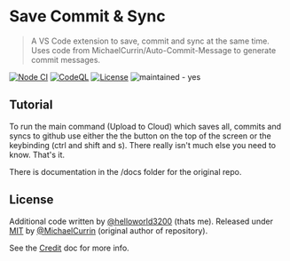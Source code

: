 # Save Commit & Sync
> A VS Code extension to save, commit and sync at the same time. Uses code from MichaelCurrin/Auto-Commit-Message to generate commit messages.

<!-- Badges mostly generated with https://michaelcurrin.github.io/badge-generator/#/ -->

[![Node CI](https://github.com/helloworld3200/auto-commit-sync/workflows/Node%20CI/badge.svg)](https://github.com/helloworld3200/auto-commit-sync/actions?query=workflow:"Node+CI")
[![CodeQL](https://github.com/helloworld3200/auto-commit-sync/workflows/CodeQL/badge.svg)](https://github.com/helloworld3200/auto-commit-sync/actions?query=workflow%3ACodeQL)
[![License](https://img.shields.io/badge/License-MIT-blue)](#license "Go to License section")
![maintained - yes](https://img.shields.io/badge/maintained-yes-blue)

## Tutorial

To run the main command (Upload to Cloud) which saves all, commits and syncs to github use either the the button on the top of the screen or the keybinding (ctrl and shift and s).
There really isn't much else you need to know. That's it.

There is documentation in the /docs folder for the original repo.

## License

Additional code written by [@helloworld3200](https://github.com/helloworld3200) (thats me).
Released under [MIT](/LICENSE) by [@MichaelCurrin](https://github.com/MichaelCurrin) (original author of repository).

See the [Credit](/docs/other/credit.md) doc for more info.

